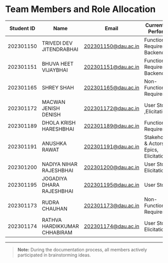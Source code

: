 # Team Members and Role Allocation

| Student ID | Name                             | Email                        | Current Task Performed                               | Future Roles                 |
|------------|----------------------------------|------------------------------|------------------------------------------------------|------------------------------|
| 202301150  | TRIVEDI DEV JITENDRABHAI         | 202301150@dau.ac.in          | Functional Requirements, Backend                     | Backend, Testing             |
| 202301151  | BHUVA HEET VIJAYBHAI             | 202301151@dau.ac.in          | Functional Requirements, Backend                     | Backend                      |
| 202301165  | SHREY SHAH                       | 202301165@dau.ac.in          | Non-Functional Requirements                          | Backend                      |
| 202301172  | MACWAN JENISH DENISH             | 202301172@dau.ac.in          | User Stories ,Elicitation                            | Frontend, Testing            |
| 202301189  | DHOLA KRISH HARESHBHAI           | 202301189@dau.ac.in          | Functional Requirements                              | Backend                      |
| 202301191  | ANUSHKA RAWAT                    | 202301191@dau.ac.in          | Stakeholders & Actors, Epics, Elicitation            | Frontend                     |
| 202301200  | NADIYA NIHAR RAJESHBHAI          | 202301200@dau.ac.in          | User Stories , Elicitation                           | Backend                      |
| 202301195  | JOGADIYA DHARA RAJESHBHAI        | 202301195@dau.ac.in          | User Stories                                         | Frontend                     |
| 202301173  | RUDRA CHAUHAN                    | 202301173@dau.ac.in          | Non-Functional Requirements                          | Frontend                     |
| 202301174  | RATHVA HARDIKKUMAR CHHABIRAM     | 202301174@dau.ac.in          | User Stories , Elicitation                           | Frontend                     |

---

> **Note:** During the documentation process, all members actively participated in brainstorming ideas.
